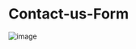 # Contact-us-Form
![image](https://user-images.githubusercontent.com/83755815/135800421-aed08045-0cd8-4db9-9cd4-8c4055d30e1c.png)
